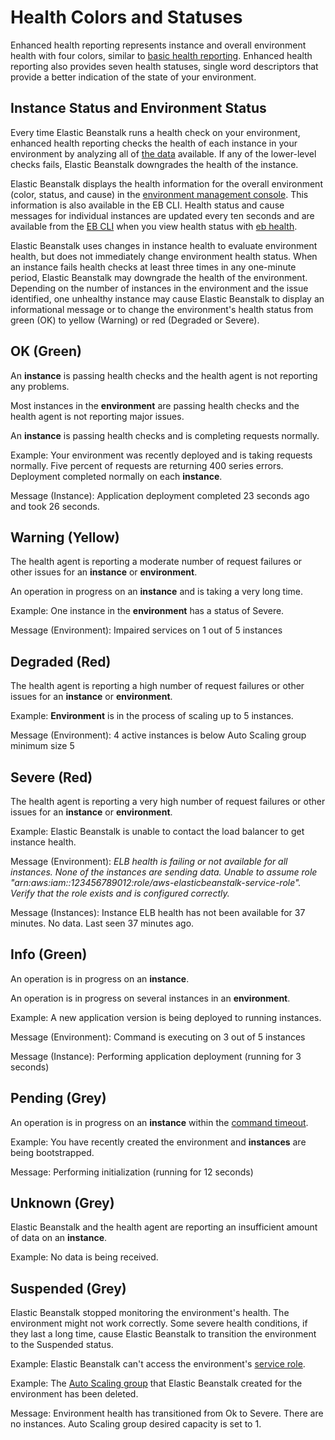 # Health Colors and Statuses<a name="health-enhanced-status"></a>

Enhanced health reporting represents instance and overall environment health with four colors, similar to [basic health reporting](using-features.healthstatus.md)\. Enhanced health reporting also provides seven health statuses, single word descriptors that provide a better indication of the state of your environment\.

## Instance Status and Environment Status<a name="health-enhanced-status-type"></a>

Every time Elastic Beanstalk runs a health check on your environment, enhanced health reporting checks the health of each instance in your environment by analyzing all of [the data](health-enhanced.md#health-enhanced-factors) available\. If any of the lower\-level checks fails, Elastic Beanstalk downgrades the health of the instance\.

Elastic Beanstalk displays the health information for the overall environment \(color, status, and cause\) in the [environment management console](environments-console.md)\. This information is also available in the EB CLI\. Health status and cause messages for individual instances are updated every ten seconds and are available from the [EB CLI](eb-cli3.md) when you view health status with [eb health](health-enhanced-ebcli.md)\. 

Elastic Beanstalk uses changes in instance health to evaluate environment health, but does not immediately change environment health status\. When an instance fails health checks at least three times in any one\-minute period, Elastic Beanstalk may downgrade the health of the environment\. Depending on the number of instances in the environment and the issue identified, one unhealthy instance may cause Elastic Beanstalk to display an informational message or to change the environment's health status from green \(OK\) to yellow \(Warning\) or red \(Degraded or Severe\)\.

## OK \(Green\)<a name="health-enhanced-status-ok"></a>

An **instance** is passing health checks and the health agent is not reporting any problems\.

Most instances in the **environment** are passing health checks and the health agent is not reporting major issues\.

An **instance** is passing health checks and is completing requests normally\.

Example: Your environment was recently deployed and is taking requests normally\. Five percent of requests are returning 400 series errors\. Deployment completed normally on each **instance**\.

Message \(Instance\): Application deployment completed 23 seconds ago and took 26 seconds\.

## Warning \(Yellow\)<a name="health-enhanced-status-warning"></a>

The health agent is reporting a moderate number of request failures or other issues for an **instance** or **environment**\.

An operation in progress on an **instance** and is taking a very long time\.

Example: One instance in the **environment** has a status of Severe\.

Message \(Environment\): Impaired services on 1 out of 5 instances

## Degraded \(Red\)<a name="health-enhanced-status-degraded"></a>

The health agent is reporting a high number of request failures or other issues for an **instance** or **environment**\.

Example: **Environment** is in the process of scaling up to 5 instances\.

Message \(Environment\): 4 active instances is below Auto Scaling group minimum size 5

## Severe \(Red\)<a name="health-enhanced-status-severe"></a>

The health agent is reporting a very high number of request failures or other issues for an **instance** or **environment**\.

Example: Elastic Beanstalk is unable to contact the load balancer to get instance health\.

Message \(Environment\): *ELB health is failing or not available for all instances\. None of the instances are sending data\. Unable to assume role "arn:aws:iam::123456789012:role/aws\-elasticbeanstalk\-service\-role"\. Verify that the role exists and is configured correctly\.*

Message \(Instances\): Instance ELB health has not been available for 37 minutes\. No data\. Last seen 37 minutes ago\.

## Info \(Green\)<a name="health-enhanced-status-info"></a>

An operation is in progress on an **instance**\.

An operation is in progress on several instances in an **environment**\.

Example: A new application version is being deployed to running instances\.

Message \(Environment\): Command is executing on 3 out of 5 instances

Message \(Instance\): Performing application deployment \(running for 3 seconds\)

## Pending \(Grey\)<a name="health-enhanced-status-pending"></a>

An operation is in progress on an **instance** within the [command timeout](health-enhanced.md#health-enhanced-factors-timeout)\.

Example: You have recently created the environment and **instances** are being bootstrapped\.

Message: Performing initialization \(running for 12 seconds\)

## Unknown \(Grey\)<a name="health-enhanced-status-unknown"></a>

Elastic Beanstalk and the health agent are reporting an insufficient amount of data on an **instance**\.

Example: No data is being received\.

## Suspended \(Grey\)<a name="health-enhanced-status-suspended"></a>

Elastic Beanstalk stopped monitoring the environment's health\. The environment might not work correctly\. Some severe health conditions, if they last a long time, cause Elastic Beanstalk to transition the environment to the Suspended status\.

Example: Elastic Beanstalk can't access the environment's [service role](iam-servicerole.md)\.

Example: The [Auto Scaling group](using-features.managing.as.md) that Elastic Beanstalk created for the environment has been deleted\.

Message: Environment health has transitioned from Ok to Severe\. There are no instances\. Auto Scaling group desired capacity is set to 1\.